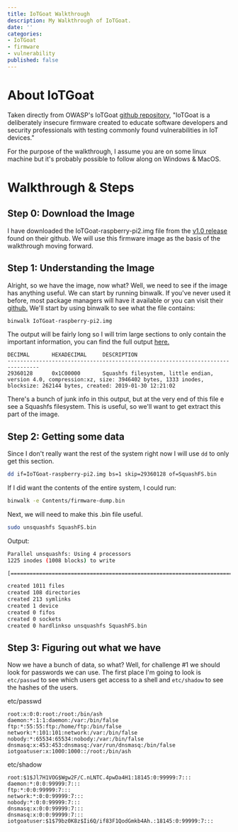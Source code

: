 ```yaml
---
title: IoTGoat Walkthrough
description: My Walkthrough of IoTGoat.
date: ''
categories:
- IoTGoat
- firmware
- vulnerability
published: false
---
```


# About IoTGoat

Taken directly from OWASP's IoTGoat [github repository](https://github.com/OWASP/IoTGoat), "IoTGoat is a deliberately insecure firmware created to educate software developers and security professionals with testing commonly found vulnerabilities in IoT devices."

For the purpose of the walkthrough, I assume you are on some linux machine but it's probably possible to follow along on Windows & MacOS.

# Walkthrough & Steps
## Step 0: Download the Image

I have downloaded the IoTGoat-raspberry-pi2.img file from the [v1.0 release](https://github.com/OWASP/IoTGoat/releases/tag/v1.0) found on their github. We will use this firmware image as the basis of the walkthrough moving forward.

## Step 1: Understanding the Image

Alright, so we have the image, now what? Well, we need to see if the image has anything useful. We can start by running binwalk. If you've never used it before, most package managers will have it available or you can visit their [github.](https://github.com/ReFirmLabs/binwalk/tree/binwalkv3)
We'll start by using binwalk to see what the file contains:
```bash
binwalk IoTGoat-raspberry-pi2.img
```
The output will be fairly long so I will trim large sections to only contain the important information, you can find the full output [here.](https://github.com/morganconnors/IoTGoat-Walkthrough/blob/main/Walkthrough-Files/Step-1-binwalk)
```text
DECIMAL       HEXADECIMAL     DESCRIPTION
--------------------------------------------------------------------------------
29360128      0x1C00000       Squashfs filesystem, little endian, version 4.0, compression:xz, size: 3946402 bytes, 1333 inodes, blocksize: 262144 bytes, created: 2019-01-30 12:21:02
```
There's a bunch of junk info in this output, but at the very end of this file e see a Squashfs filesystem. This is useful, so we'll want to get extract this part of the image.

## Step 2: Getting some data

Since I don't really want the rest of the system right now I will use ```dd``` to only get this section. 
```bash
dd if=IoTGoat-raspberry-pi2.img bs=1 skip=29360128 of=SquashFS.bin
```

If I did want the contents of the entire system, I could run:
```bash
binwalk -e Contents/firmware-dump.bin
```

Next, we will need to make this .bin file useful.
```bash
sudo unsquashfs SquashFS.bin
```
Output:
```bash
Parallel unsquashfs: Using 4 processors
1225 inodes (1008 blocks) to write

[======================================================================================/] 2233/2233 100%

created 1011 files
created 108 directories
created 213 symlinks
created 1 device
created 0 fifos
created 0 sockets
created 0 hardlinkso unsquashfs SquashFS.bin
```

## Step 3: Figuring out what we have

Now we have a bunch of data, so what? Well, for challenge #1 we should look for passwords we can use. The first place I'm going to look is ```etc/passwd``` to see which users get access to a shell and ```etc/shadow``` to see the hashes of the users.

etc/passwd
```text
root:x:0:0:root:/root:/bin/ash
daemon:*:1:1:daemon:/var:/bin/false
ftp:*:55:55:ftp:/home/ftp:/bin/false
network:*:101:101:network:/var:/bin/false
nobody:*:65534:65534:nobody:/var:/bin/false
dnsmasq:x:453:453:dnsmasq:/var/run/dnsmasq:/bin/false
iotgoatuser:x:1000:1000::/root:/bin/ash
```

etc/shadow
```text
root:$1$Jl7H1VOG$Wgw2F/C.nLNTC.4pwDa4H1:18145:0:99999:7:::
daemon:*:0:0:99999:7:::
ftp:*:0:0:99999:7:::
network:*:0:0:99999:7:::
nobody:*:0:0:99999:7:::
dnsmasq:x:0:0:99999:7:::
dnsmasq:x:0:0:99999:7:::
iotgoatuser:$1$79bz0K8z$Ii6Q/if83F1QodGmkb4Ah.:18145:0:99999:7:::
```
